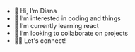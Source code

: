 - 👋 Hi, I’m Diana
- 👀 I’m interested in coding and things
- 🌱 I’m currently learning react
- 💞️ I’m looking to collaborate on projects
- 🤙🏽 Let's connect!

<!---
dianainberlin/dianainberlin is a ✨ special ✨ repository because its `README.md` (this file) appears on your GitHub profile.
You can click the Preview link to take a look at your changes.
--->
